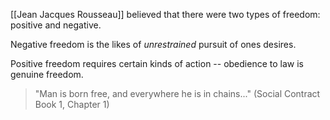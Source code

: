 [[Jean Jacques Rousseau]] believed that there were two types of freedom: positive and negative.

Negative freedom is the likes of *unrestrained* pursuit of ones desires.

Positive freedom requires certain kinds of action -- obedience to law is genuine freedom.

> "Man is born free, and everywhere he is in chains..."
> (Social Contract Book 1, Chapter 1)
